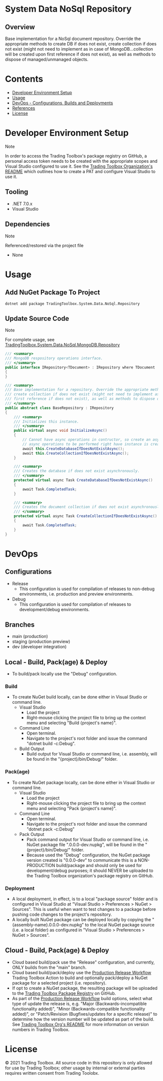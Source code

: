 # System Data NoSql Repository

## Overview
Base implementation for a NoSql document repository. Override the appropriate methods to create DB if does not exist, create collection if does not exist (might not need to implement as in case of MongoDB...collection will be created upon first reference if does not exist), as well as methods to dispose of managed/unmanaged objects.

# Contents
- [Developer Environment Setup](#Developer+Environment+Setup)
- [Usage](#Usage)
- [DevOps - Configurations, Builds and Deployments](#DevOps)
- [References](#References)
- [License](#License)

# Developer Environment Setup
> [!NOTE]
> In order to access the Trading Toolbox's package registry on GitHub, a personal access token needs to be created with the appropriate scopes and Visual Studio configured to use it. See the [Trading Toolbox Organization's README](https://github.com/trading-toolbox) which outlines how to create a PAT and configure Visual Studio to use it.

## Tooling
- .NET 7.0.x
- Visual Studio

## Dependencies
> [!NOTE]
> Referenced/restored via the project file

- None

# Usage
## Add NuGet Package To Project
```
dotnet add package TradingToolbox.System.Data.NoSql.Repository
```

## Update Source Code
> [!NOTE]
> For complete usage, see [TradingToolbox.System.Data.NoSql.MongoDB.Repository](https://github.com/trading-toolbox/tradingtoolbox.system.data.nosql.mongodb.repository)

```csharp
/// <summary>
/// MongoDB respository operations interface.
/// </summary>
public interface IRepository<TDocument> : IRepository where TDocument : IDocument
{
}

/// <summary>
/// Base implementation for a repository. Override the appropriate methods to create DB if does not exist,
/// create collection if does not exist (might not need to implement as in case of MongoDB...collection will be created upon
/// first reference if does not exist), as well as methods to dispose of managed/unmanaged objects.
/// </summary>
public abstract class BaseRepository : IRepository
{
    /// <summary>
    /// Initializes this instance.
    /// </summary>
    public virtual async void InitializeAsync()
    {
        // Cannot have async operations in contructor, so create an async init routine to ecapsulate 
        // async operations to be performed right have instance is created. 
        await this.CreateDatabaseIfDoesNotExistAsync();
        await this.CreateCollectionIfDoesNotExistAsync();
    }

    /// <summary>
    /// Creates the database if does not exist asynchronously.
    /// </summary>
    protected virtual async Task CreateDatabaseIfDoesNotExistAsync()
    {
        await Task.CompletedTask;
    }

    /// <summary>
    /// Creates the document collection if does not exist asynchronously.
    /// </summary>
    protected virtual async Task CreateCollectionIfDoesNotExistAsync()
    {
        await Task.CompletedTask;
    }
}
```

# DevOps
## Configurations
- Release
    - This configuration is used for compilation of releases to non-debug environments, i.e. production and preview environments.
- Debug
    - This configuration is used for compilation of releases to development/debug environments.

## Branches
- main (production)
- staging (production preview)
- dev (developer integration)

## Local - Build, Pack(age) & Deploy
- To build/pack locally use the "Debug" configuration.

### Build
- To create NuGet build locally, can be done either in Visual Studio or command line.
  - Visual Studio
    - Load the project
    - Right-mouse clicking the project file to bring up the context menu and selecting "Build {project's name}".
  - Command Line
    - Open terminal.
    - Navigate to the project's root folder and issue the command "dotnet build -c:Debug".
  - Build Output
    - Build output for Visual Studio or command line, i.e. assembly, will be found in the "{project}/bin/Debug/" folder.

### Pack(age)
- To create NuGet package locally, can be done either in Visual Studio or command line.
  - Visual Studio
    - Load the project
    - Right-mouse clicking the project file to bring up the context menu and selecting "Pack {project's name}". 
  - Command Line
    - Open terminal.
    - Navigate to the project's root folder and issue the command "dotnet pack -c:Debug"
  - Pack Output
    - Pack command output for Visual Studio or command line, i.e. NuGet package file ".0.0.0-dev.nupkg", will be found in the "{project}/bin/Debug/" folder.
    - Because used the "Debug" configuration, the NuGet package version created is "0.0.0-dev" to communicate this is a NON-PRODUCTION build/package and should only be used for development/debug purposes; it should NEVER be uploaded to the Trading Toolbox organization's package registry on GitHub.
   
### Deployment
- A local deployment, in effect, is to a local "package source" folder and is configured in Visual Studio at "Visual Studio > Preferences > NuGet > Sources". This is useful when want to test changes to a package before pushing code changes to the project's repository.
- A locally built NuGet package can be deployed locally by copying the "{assembly-name}.0.0.0-dev.nupkg" to the local NuGet package source (i.e. a local folder) as configured in "Visual Studio > Preferences > NuGet > Sources".

## Cloud - Build, Pack(age) & Deploy
- Cloud based build/pack use the "Release" configuration, and currently, ONLY builds from the "main" branch.
- Cloud based build/pack/deploy use the [Production Release Workflow](https://github.com/trading-toolbox/production-release-workflow/actions/workflows/production-release-workflow.yml) Trading Toolbox Action to build and optionally pack/deploy a NuGet package for a selected project (i.e. repository).
- If opt to create a NuGet package, the resulting package will be uploaded to the [Trading Toolbox Package Registry](https://github.com/orgs/trading-toolbox/packages) on GitHub.
- As part of the [Production Release Workflow](https://github.com/trading-toolbox/production-release-workflow/actions/workflows/production-release-workflow.yml) build options, select what type of update the release is, e.g. "Major (Backwards-incompatible functionality added)", "Minor (Backwards-compatible functionality added)", or "Patch/Revision (Bugfixes/updates for a specific release)" to determine how the version number will be updated as part of the build. See [Trading Toolbox Org's README](https://github.com/trading-toolbox#version-numbers-in-trading-toolbox) for more information on version numbers in Trading Toolbox.

# License
&copy; 2021 Trading Toolbox. All source code in this repository is only allowed for use by Trading Toolbox; other usage by internal or external parties requires written consent from Trading Toolobx.

